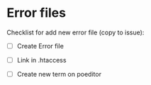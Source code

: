 # Error files
Checklist for add new error file (copy to issue):

- [ ] Create Error file

- [ ] Link in .htaccess

- [ ] Create new term on poeditor

